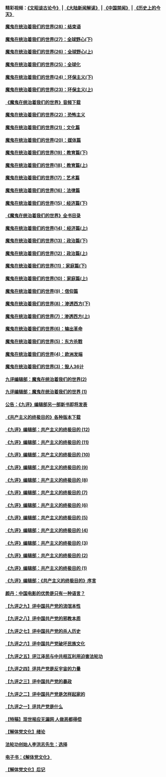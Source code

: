 #### 精彩视频：[《文昭谈古论今》](https://github.com/gfw-breaker/wenzhao) | [《大陆新闻解读》](https://github.com/gfw-breaker/ntdtv-comedy) | [《中国禁闻》](https://github.com/gfw-breaker/ntdtv-news) | [《历史上的今天》](https://github.com/gfw-breaker/today-in-history) 

#### [魔鬼在统治着我们的世界(28)：结束语](../pages/nsc422/n10936246.md?t=02031505) 

#### [魔鬼在统治着我们的世界(27)：全球野心(下)](../pages/nsc422/n10928319.md?t=02031505) 

#### [魔鬼在统治着我们的世界(26)：全球野心(上)](../pages/nsc422/n10900318.md?t=02031505) 

#### [魔鬼在统治着我们的世界(25)：全球化](../pages/nsc422/n10788205.md?t=02031505) 

#### [魔鬼在统治着我们的世界(24)：环保主义(下)](../pages/nsc422/n10695307.md?t=02031505) 

#### [魔鬼在统治着我们的世界(23)：环保主义(上)](../pages/nsc422/n10688613.md?t=02031505) 

#### [《魔鬼在统治着我们的世界》音频下载](../pages/nsc422/n10635553.md?t=02031505) 

#### [魔鬼在统治着我们的世界(22)：恐怖主义](../pages/nsc422/n10614727.md?t=02031505) 

#### [魔鬼在统治着我们的世界(21)：文化篇](../pages/nsc422/n10597706.md?t=02031505) 

#### [魔鬼在统治着我们的世界(20)：媒体篇](../pages/nsc422/n10586579.md?t=02031505) 

#### [魔鬼在统治着我们的世界(19)：教育篇(下)](../pages/nsc422/n10564808.md?t=02031505) 

#### [魔鬼在统治着我们的世界(18)：教育篇(上)](../pages/nsc422/n10526970.md?t=02031505) 

#### [魔鬼在统治着我们的世界(17)：艺术篇](../pages/nsc422/n10499093.md?t=02031505) 

#### [魔鬼在统治着我们的世界(16)：法律篇](../pages/nsc422/n10485969.md?t=02031505) 

#### [魔鬼在统治着我们的世界(15)：经济篇(下)](../pages/nsc422/n10469975.md?t=02031505) 

#### [《魔鬼在统治着我们的世界》全书目录](../pages/nsc422/n10464261.md?t=02031505) 

#### [魔鬼在统治着我们的世界(14)：经济篇(上)](../pages/nsc422/n10457370.md?t=02031505) 

#### [魔鬼在统治着我们的世界(13)：政治篇(下)](../pages/nsc422/n10448270.md?t=02031505) 

#### [魔鬼在统治着我们的世界(12)：政治篇(上)](../pages/nsc422/n10444576.md?t=02031505) 

#### [魔鬼在统治着我们的世界(11)：家庭篇(下)](../pages/nsc422/n10440961.md?t=02031505) 

#### [魔鬼在统治着我们的世界(10)：家庭篇(上)](../pages/nsc422/n10435448.md?t=02031505) 

#### [魔鬼在统治着我们的世界(9)：信仰篇](../pages/nsc422/n10432159.md?t=02031505) 

#### [魔鬼在统治着我们的世界(8)：渗透西方(下)](../pages/nsc422/n10429603.md?t=02031505) 

#### [魔鬼在统治着我们的世界(7)：渗透西方(上)](../pages/nsc422/n10426013.md?t=02031505) 

#### [魔鬼在统治着我们的世界(6)：输出革命](../pages/nsc422/n10421536.md?t=02031505) 

#### [魔鬼在统治着我们的世界(5)：东方杀戮](../pages/nsc422/n10417707.md?t=02031505) 

#### [魔鬼在统治着我们的世界(4)：欧洲发端](../pages/nsc422/n10414890.md?t=02031505) 

#### [魔鬼在统治着我们的世界(3)：毁人36计](../pages/nsc422/n10411583.md?t=02031505) 

#### [九评编辑部：魔鬼在统治着我们的世界(2)](../pages/nsc422/n10410036.md?t=02031505) 

#### [九评编辑部：魔鬼在统治着我们的世界 (1)](../pages/nsc422/n10406825.md?t=02031505) 

#### [公告：《九评》编辑部另一部新书即将发表](../pages/nsc422/n10405104.md?t=02031505) 

#### [《共产主义的终极目的》各种版本下载](../pages/nsc422/n10022138.md?t=02031505) 

#### [《九评》编辑部：共产主义的终极目的 (12)](../pages/nsc422/n9933272.md?t=02031505) 

#### [《九评》编辑部：共产主义的终极目的 (11)](../pages/nsc422/n9924973.md?t=02031505) 

#### [《九评》编辑部：共产主义的终极目的 (10)](../pages/nsc422/n9920883.md?t=02031505) 

#### [《九评》编辑部：共产主义的终极目的 (9)](../pages/nsc422/n9916363.md?t=02031505) 

#### [《九评》编辑部：共产主义的终极目的 (8)](../pages/nsc422/n9912488.md?t=02031505) 

#### [《九评》编辑部：共产主义的终极目的 (7)](../pages/nsc422/n9901176.md?t=02031505) 

#### [《九评》编辑部：共产主义的终极目的 (6)](../pages/nsc422/n9899359.md?t=02031505) 

#### [《九评》编辑部：共产主义的终极目的 (5)](../pages/nsc422/n9893174.md?t=02031505) 

#### [《九评》编辑部：共产主义的终极目的 (4)](../pages/nsc422/n9891246.md?t=02031505) 

#### [《九评》编辑部：共产主义的终极目的 (3)](../pages/nsc422/n9879879.md?t=02031505) 

#### [《九评》编辑部：共产主义的终极目的 (2)](../pages/nsc422/n9876205.md?t=02031505) 

#### [《九评》编辑部：共产主义的终极目的 (1)](../pages/nsc422/n9865857.md?t=02031505) 

#### [《九评》编辑部：《共产主义的终极目的》序言](../pages/nsc422/n9862666.md?t=02031505) 

#### [颜丹：中国电影的优势是只有一种语言？](../pages/nsc422/n9583062.md?t=02031505) 

#### [【九评之九】评中国共产党的流氓本性](../pages/nsc422/n737542.md?t=02031505) 

#### [【九评之八】评中国共产党的邪教本质](../pages/nsc422/n735942.md?t=02031505) 

#### [【九评之七】评中国共产党的杀人历史](../pages/nsc422/n733806.md?t=02031505) 

#### [【九评之六】评中国共产党破坏民族文化](../pages/nsc422/n731667.md?t=02031505) 

#### [【九评之五】评江泽民与中共相互利用迫害法轮功](../pages/nsc422/n730058.md?t=02031505) 

#### [【九评之四】评共产党是反宇宙的力量](../pages/nsc422/n727814.md?t=02031505) 

#### [【九评之三】评中国共产党的暴政](../pages/nsc422/n725597.md?t=02031505) 

#### [【九评之二】评中国共产党是怎样起家的](../pages/nsc422/n723946.md?t=02031505) 

#### [【九评之一】评共产党是什么](../pages/nsc422/n722529.md?t=02031505) 

#### [【特稿】现世报应无漏网 人做恶都得偿](../pages/nsc422/n4215167.md?t=02031505) 

#### [【解体党文化】绪论](../pages/nsc422/n1449356.md?t=02031505) 

#### [法轮功创始人李洪志先生：选择](../pages/nsc422/n3580738.md?t=02031505) 

#### [电子书：《解体党文化》](../pages/nsc422/n1573484.md?t=02031505) 

#### [【解体党文化】后记](../pages/nsc422/n1531999.md?t=02031505) 

